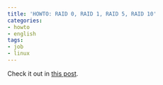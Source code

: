 ```yaml
---
title: 'HOWTO: RAID 0, RAID 1, RAID 5, RAID 10'
categories:
- howto
- english
tags:
- job
- linux
---
```

Check it out in [this post](http://www.thegeekstuff.com/2010/08/raid-levels-tutorial/).

